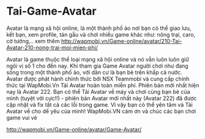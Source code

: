 Tai-Game-Avatar
===============

Avatar là mạng xã hội online, là một thành phố ảo nơi bạn có thể giao lưu, kết bạn, xem profile, tán gẫu và chơi nhiều game khác như: nông trại, caro, cờ tướng,.. xem thêm http://wapmobi.vn/Game-online/avatar/210-Tai-Avatar-210-nong-trai-moi-mien-phi/

  Avatar là game thuộc thể loại mạng xã hội online và nó vẫn luôn luôn giữ ngôi vị số 1 cho đến nay. Khi tham gia Game Avatar người chơi như đang sống trong một thành phố ảo, với dân cư là bạn bè trên khắp cả nước. Avatar được phát hành chính thức bởi NSX Teammobi và cung cấp chính thức tại WapMobi.Vn
   Tải Avatar hoàn toàn miễn phí. Phiên bản mới nhất hiện nay là Avatar 222. Bạn có thể Tải Avatar về máy và chơi cùng bạn bè của mình (tuyệt vời cực!!) - phiên bản Avatar mới nhất này (Avatar 222) đã được cập nhật và fix tất cả các lỗi trong game. Vì vậy bạn có thể yên tâm và Tải Avatar về cho dế yêu của mình! WapMobi.VN cảm ơn và chúc các bạn chơi game vui vẻ

http://wapmobi.vn/Game-online/avatar/Game-Avatar/
